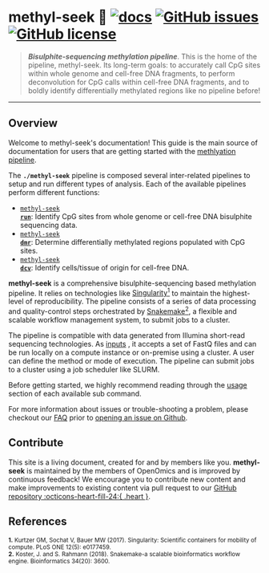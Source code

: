 # methyl-seek 🔬  [![docs](https://github.com/OpenOmics/methyl-seek/workflows/docs/badge.svg)](https://github.com/OpenOmics/methyl-seek/actions) [![GitHub issues](https://img.shields.io/github/issues/OpenOmics/methyl-seek?color=brightgreen)](https://github.com/OpenOmics/methyl-seek/issues)  [![GitHub license](https://img.shields.io/github/license/OpenOmics/methyl-seek)](https://github.com/OpenOmics/methyl-seek/blob/main/LICENSE)

> **_Bisulphite-sequencing methylation pipeline_**. This is the home of the pipeline, methyl-seek. Its long-term goals: to accurately call CpG sites within whole genome and cell-free DNA fragments, to perform deconvolution for CpG calls within cell-free DNA fragments, and to boldly identify differentially methylated regions like no pipeline before!

---
## Overview
Welcome to methyl-seek's documentation! This guide is the main source of documentation for users that are getting started with the [methlyation pipeline](https://openomics.github.io/methyl-seek/).

The **`./methyl-seek`** pipeline is composed several inter-related pipelines to setup and run different types of analysis. Each of the available pipelines perform different functions:

 * [<code>methyl-seek <b>run</b></code>](https://openomics.github.io/methyl-seek/usage/run/): Identify CpG sites from whole genome or cell-free DNA bisulphite sequencing data.
 * [<code>methyl-seek <b>dmr</b></code>](https://openomics.github.io/methyl-seek/usage/run/): Determine differentially methylated regions populated with CpG sites.
 * [<code>methyl-seek <b>dcv</b></code>](https://openomics.github.io/methyl-seek/usage/run/): Identify cells/tissue of origin for cell-free DNA.

**methyl-seek** is a comprehensive bisulphite-sequencing based methylation pipeline. It relies on technologies like [Singularity<sup>1</sup>](https://singularity.lbl.gov/) to maintain the highest-level of reproducibility. The pipeline consists of a series of data processing and quality-control steps orchestrated by [Snakemake<sup>2</sup>](https://snakemake.readthedocs.io/en/stable/), a flexible and scalable workflow management system, to submit jobs to a cluster.

The pipeline is compatible with data generated from Illumina short-read sequencing technologies. As [inputs](usage/run.md) , it accepts a set of FastQ files and can be run locally on a compute instance or on-premise using a cluster. A user can define the method or mode of execution. The pipeline can submit jobs to a cluster using a job scheduler like SLURM.

Before getting started, we highly recommend reading through the [usage](https://openomics.github.io/methyl-seek/usage/run/) section of each available sub command.

For more information about issues or trouble-shooting a problem, please checkout our [FAQ](https://openomics.github.io/methyl-seek/faq/questions/) prior to [opening an issue on Github](https://github.com/OpenOmics/methyl-seek/issues).

## Contribute

This site is a living document, created for and by members like you. **methyl-seek** is maintained by the members of OpenOmics and is improved by continuous feedback! We encourage you to contribute new content and make improvements to existing content via pull request to our [GitHub repository :octicons-heart-fill-24:{ .heart }](https://github.com/OpenOmics/methyl-seek).


## References
<sup>**1.**  Kurtzer GM, Sochat V, Bauer MW (2017). Singularity: Scientific containers for mobility of compute. PLoS ONE 12(5): e0177459.</sup>  
<sup>**2.**  Koster, J. and S. Rahmann (2018). Snakemake-a scalable bioinformatics workflow engine. Bioinformatics 34(20): 3600.</sup>  
